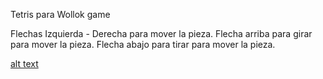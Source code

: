 Tetris para Wollok game

Flechas Izquierda - Derecha para mover la pieza.
Flecha arriba para girar para mover la pieza.
Flecha abajo para tirar para mover la pieza.

[alt text](https://i.imgflip.com/10aiqe.jpg)
